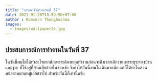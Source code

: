 ```yaml
---
title: "การเอาชีวิตรอดวันที่ 37"
date: 2021-01-26T13:50:50+07:00
author : Komsorn Thongboonma
images: 
  - images/wallpaper24.jpg
---
```


## ประสบการณ์การทำงานในวันที่ 37

ในวันนี้ผมไม่ได้ทำอะไรมากนักเพราะต้องหยุดทำงานก่อนจะถึงเวลาเลิกงานเพราะธุระทางบ้าน  
และ pc ที่ใช้อยู่ที่บ้านเสียด้วยในช่วงเช้า จึงทำให้วันนี้งานไม่เดินมากนัก แต่ก็ได้ทำในส่วน  
หน้าตาหมวดหมู่เอกสารไป สำหรับวันนี้ก็เท่านี้ครับ